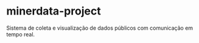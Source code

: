 # minerdata-project
Sistema de coleta e visualização de dados públicos com comunicação em tempo real.
